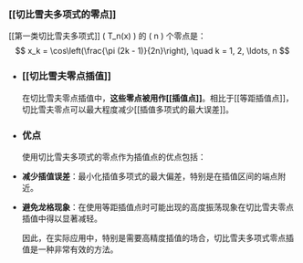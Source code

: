### [[切比雪夫多项式的零点]]
[[第一类切比雪夫多项式]] \( T_n(x) \) 的 \( n \) 个零点是：
$$ x_k = \cos\left(\frac{\pi (2k - 1)}{2n}\right), \quad k = 1, 2, \ldots, n $$
- ### [[切比雪夫零点插值]]
  在切比雪夫零点插值中，**这些零点被用作[[插值点]]**。相比于[[等距插值点]]，切比雪夫零点可以最大程度减少[[插值多项式的最大误差]]。
- ### 优点
  使用切比雪夫多项式的零点作为插值点的优点包括：
- **减少插值误差**：最小化插值多项式的最大偏差，特别是在插值区间的端点附近。
- **避免龙格现象**：在使用等距插值点时可能出现的高度振荡现象在切比雪夫零点插值中得以显著减轻。
  
  因此，在实际应用中，特别是需要高精度插值的场合，切比雪夫多项式零点插值是一种非常有效的方法。